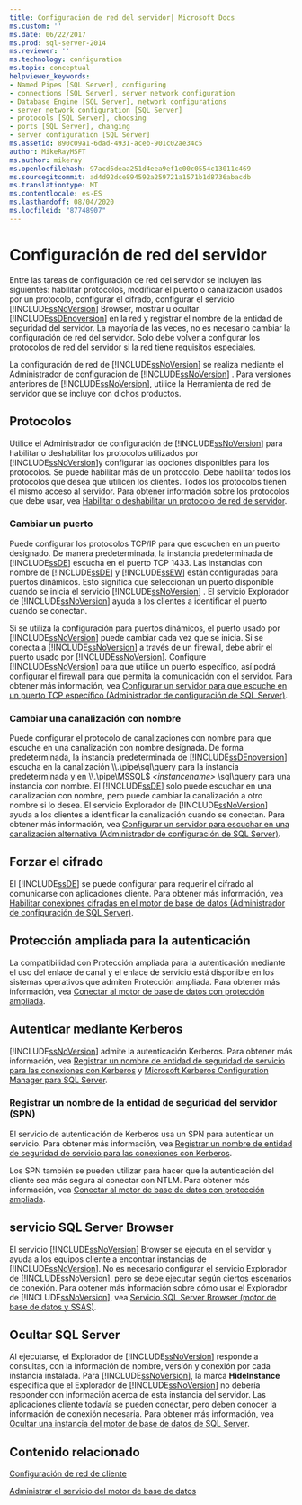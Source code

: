 ```yaml
---
title: Configuración de red del servidor| Microsoft Docs
ms.custom: ''
ms.date: 06/22/2017
ms.prod: sql-server-2014
ms.reviewer: ''
ms.technology: configuration
ms.topic: conceptual
helpviewer_keywords:
- Named Pipes [SQL Server], configuring
- connections [SQL Server], server network configuration
- Database Engine [SQL Server], network configurations
- server network configuration [SQL Server]
- protocols [SQL Server], choosing
- ports [SQL Server], changing
- server configuration [SQL Server]
ms.assetid: 890c09a1-6dad-4931-aceb-901c02ae34c5
author: MikeRayMSFT
ms.author: mikeray
ms.openlocfilehash: 97acd6deaa251d4eea9ef1e00c0554c13011c469
ms.sourcegitcommit: ad4d92dce894592a259721a1571b1d8736abacdb
ms.translationtype: MT
ms.contentlocale: es-ES
ms.lasthandoff: 08/04/2020
ms.locfileid: "87748907"
---
```

# <a name="server-network-configuration"></a>Configuración de red del servidor
  Entre las tareas de configuración de red del servidor se incluyen las siguientes: habilitar protocolos, modificar el puerto o canalización usados por un protocolo, configurar el cifrado, configurar el servicio [!INCLUDE[ssNoVersion](../../includes/ssnoversion-md.md)] Browser, mostrar u ocultar [!INCLUDE[ssDEnoversion](../../includes/ssdenoversion-md.md)] en la red y registrar el nombre de la entidad de seguridad del servidor. La mayoría de las veces, no es necesario cambiar la configuración de red del servidor. Solo debe volver a configurar los protocolos de red del servidor si la red tiene requisitos especiales.  
  
 La configuración de red de [!INCLUDE[ssNoVersion](../../includes/ssnoversion-md.md)] se realiza mediante el Administrador de configuración de [!INCLUDE[ssNoVersion](../../includes/ssnoversion-md.md)] . Para versiones anteriores de [!INCLUDE[ssNoVersion](../../includes/ssnoversion-md.md)], utilice la Herramienta de red de servidor que se incluye con dichos productos.  
  
## <a name="protocols"></a>Protocolos  
 Utilice el Administrador de configuración de [!INCLUDE[ssNoVersion](../../includes/ssnoversion-md.md)] para habilitar o deshabilitar los protocolos utilizados por [!INCLUDE[ssNoVersion](../../includes/ssnoversion-md.md)]y configurar las opciones disponibles para los protocolos. Se puede habilitar más de un protocolo. Debe habilitar todos los protocolos que desea que utilicen los clientes. Todos los protocolos tienen el mismo acceso al servidor. Para obtener información sobre los protocolos que debe usar, vea [Habilitar o deshabilitar un protocolo de red de servidor](enable-or-disable-a-server-network-protocol.md).  
  
### <a name="changing-a-port"></a>Cambiar un puerto  
 Puede configurar los protocolos TCP/IP para que escuchen en un puerto designado. De manera predeterminada, la instancia predeterminada de [!INCLUDE[ssDE](../../includes/ssde-md.md)] escucha en el puerto TCP 1433. Las instancias con nombre de [!INCLUDE[ssDE](../../includes/ssde-md.md)] y [!INCLUDE[ssEW](../../includes/ssew-md.md)] están configuradas para puertos dinámicos. Esto significa que seleccionan un puerto disponible cuando se inicia el servicio [!INCLUDE[ssNoVersion](../../includes/ssnoversion-md.md)] . El servicio Explorador de [!INCLUDE[ssNoVersion](../../includes/ssnoversion-md.md)] ayuda a los clientes a identificar el puerto cuando se conectan.  
  
 Si se utiliza la configuración para puertos dinámicos, el puerto usado por [!INCLUDE[ssNoVersion](../../includes/ssnoversion-md.md)] puede cambiar cada vez que se inicia. Si se conecta a [!INCLUDE[ssNoVersion](../../includes/ssnoversion-md.md)] a través de un firewall, debe abrir el puerto usado por [!INCLUDE[ssNoVersion](../../includes/ssnoversion-md.md)]. Configure [!INCLUDE[ssNoVersion](../../includes/ssnoversion-md.md)] para que utilice un puerto específico, así podrá configurar el firewall para que permita la comunicación con el servidor. Para obtener más información, vea [Configurar un servidor para que escuche en un puerto TCP específico &#40;Administrador de configuración de SQL Server&#41;](configure-a-server-to-listen-on-a-specific-tcp-port.md).  
  
### <a name="changing-a-named-pipe"></a>Cambiar una canalización con nombre  
 Puede configurar el protocolo de canalizaciones con nombre para que escuche en una canalización con nombre designada. De forma predeterminada, la instancia predeterminada de [!INCLUDE[ssDEnoversion](../../includes/ssdenoversion-md.md)] escucha en la canalización \\\\.\pipe\sql\query para la instancia predeterminada y en \\\\.\pipe\MSSQL$ *\<instancename>* \sql\query para una instancia con nombre. El [!INCLUDE[ssDE](../../includes/ssde-md.md)] solo puede escuchar en una canalización con nombre, pero puede cambiar la canalización a otro nombre si lo desea. El servicio Explorador de [!INCLUDE[ssNoVersion](../../includes/ssnoversion-md.md)] ayuda a los clientes a identificar la canalización cuando se conectan. Para obtener más información, vea [Configurar un servidor para escuchar en una canalización alternativa &#40;Administrador de configuración de SQL Server&#41;](configure-a-server-to-listen-on-an-alternate-pipe.md).  
  
## <a name="force-encryption"></a>Forzar el cifrado  
 El [!INCLUDE[ssDE](../../includes/ssde-md.md)] se puede configurar para requerir el cifrado al comunicarse con aplicaciones cliente. Para obtener más información, vea [Habilitar conexiones cifradas en el motor de base de datos &#40;Administrador de configuración de SQL Server&#41;](enable-encrypted-connections-to-the-database-engine.md).  
  
## <a name="extended-protection-for-authentication"></a>Protección ampliada para la autenticación  
 La compatibilidad con Protección ampliada para la autenticación mediante el uso del enlace de canal y el enlace de servicio está disponible en los sistemas operativos que admiten Protección ampliada. Para obtener más información, vea [Conectar al motor de base de datos con protección ampliada](connect-to-the-database-engine-using-extended-protection.md).  
  
## <a name="authenticating-by-using-kerberos"></a>Autenticar mediante Kerberos  
 [!INCLUDE[ssNoVersion](../../includes/ssnoversion-md.md)] admite la autenticación Kerberos. Para obtener más información, vea [Registrar un nombre de entidad de seguridad de servicio para las conexiones con Kerberos](register-a-service-principal-name-for-kerberos-connections.md) y [Microsoft Kerberos Configuration Manager para SQL Server](https://www.microsoft.com/download/details.aspx?id=39046).  
  
### <a name="registering-a-server-principal-name-spn"></a>Registrar un nombre de la entidad de seguridad del servidor (SPN)  
 El servicio de autenticación de Kerberos usa un SPN para autenticar un servicio. Para obtener más información, vea [Registrar un nombre de entidad de seguridad de servicio para las conexiones con Kerberos](register-a-service-principal-name-for-kerberos-connections.md).  
  
 Los SPN también se pueden utilizar para hacer que la autenticación del cliente sea más segura al conectar con NTLM. Para obtener más información, vea [Conectar al motor de base de datos con protección ampliada](connect-to-the-database-engine-using-extended-protection.md).  
  
## <a name="sql-server-browser-service"></a>servicio SQL Server Browser  
 El servicio [!INCLUDE[ssNoVersion](../../includes/ssnoversion-md.md)] Browser se ejecuta en el servidor y ayuda a los equipos cliente a encontrar instancias de [!INCLUDE[ssNoVersion](../../includes/ssnoversion-md.md)]. No es necesario configurar el servicio Explorador de [!INCLUDE[ssNoVersion](../../includes/ssnoversion-md.md)], pero se debe ejecutar según ciertos escenarios de conexión. Para obtener más información sobre cómo usar el Explorador de [!INCLUDE[ssNoVersion](../../includes/ssnoversion-md.md)], vea [Servicio SQL Server Browser &#40;motor de base de datos y SSAS&#41;](sql-server-browser-service-database-engine-and-ssas.md).  
  
## <a name="hiding-sql-server"></a>Ocultar SQL Server  
 Al ejecutarse, el Explorador de [!INCLUDE[ssNoVersion](../../includes/ssnoversion-md.md)] responde a consultas, con la información de nombre, versión y conexión por cada instancia instalada. Para [!INCLUDE[ssNoVersion](../../includes/ssnoversion-md.md)], la marca **HideInstance** especifica que el Explorador de [!INCLUDE[ssNoVersion](../../includes/ssnoversion-md.md)] no debería responder con información acerca de esta instancia del servidor. Las aplicaciones cliente todavía se pueden conectar, pero deben conocer la información de conexión necesaria. Para obtener más información, vea [Ocultar una instancia del motor de base de datos de SQL Server](../sql-server-database-engine-overview.md).  
  
## <a name="related-content"></a>Contenido relacionado  
 [Configuración de red de cliente](client-network-configuration.md)  
  
 [Administrar el servicio del motor de base de datos](manage-the-database-engine-services.md)  
  
  

